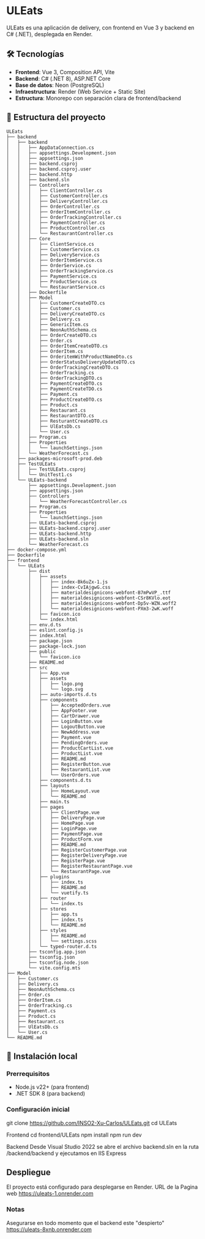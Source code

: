 # ULEats

ULEats es una aplicación de delivery, con frontend en Vue 3 y backend en C# (.NET), desplegada en Render.

## 🛠️ Tecnologías

- **Frontend**: Vue 3, Composition API, Vite
- **Backend**: C# (.NET 8), ASP.NET Core
- **Base de datos**: Neon (PostgreSQL)
- **Infraestructura**: Render (Web Service + Static Site)
- **Estructura**: Monorepo con separación clara de frontend/backend

## 📁 Estructura del proyecto
```
ULEats
├── backend
│   ├── backend
│   │   ├── AppDataConnection.cs
│   │   ├── appsettings.Development.json
│   │   ├── appsettings.json
│   │   ├── backend.csproj
│   │   ├── backend.csproj.user
│   │   ├── backend.http
│   │   ├── backend.sln
│   │   ├── Controllers
│   │   │   ├── ClientController.cs
│   │   │   ├── CustomerController.cs
│   │   │   ├── DeliveryController.cs
│   │   │   ├── OrderController.cs
│   │   │   ├── OrderItemController.cs
│   │   │   ├── OrderTrackingController.cs
│   │   │   ├── PaymentController.cs
│   │   │   ├── ProductController.cs
│   │   │   └── RestaurantController.cs
│   │   ├── Core
│   │   │   ├── ClientService.cs
│   │   │   ├── CustomerService.cs
│   │   │   ├── DeliveryService.cs
│   │   │   ├── OrderItemService.cs
│   │   │   ├── OrderService.cs
│   │   │   ├── OrderTrackingService.cs
│   │   │   ├── PaymentService.cs
│   │   │   ├── ProductService.cs
│   │   │   └── RestaurantService.cs
│   │   ├── Dockerfile
│   │   ├── Model
│   │   │   ├── CustomerCreateDTO.cs
│   │   │   ├── Customer.cs
│   │   │   ├── DeliveryCreateDTO.cs
│   │   │   ├── Delivery.cs
│   │   │   ├── GenericItem.cs
│   │   │   ├── NeonAuthSchema.cs
│   │   │   ├── OrderCreateDTO.cs
│   │   │   ├── Order.cs
│   │   │   ├── OrderItemCreateDTO.cs
│   │   │   ├── OrderItem.cs
│   │   │   ├── OrderitemWithProductNameDto.cs
│   │   │   ├── OrderStatusDeliveryUpdateDTO.cs
│   │   │   ├── OrderTrackingCreateDTO.cs
│   │   │   ├── OrderTracking.cs
│   │   │   ├── OrderTrackingDTO.cs
│   │   │   ├── PaymentCreateDTO.cs
│   │   │   ├── PaymentCreateTDO.cs
│   │   │   ├── Payment.cs
│   │   │   ├── ProductCreateDTO.cs
│   │   │   ├── Product.cs
│   │   │   ├── Restaurant.cs
│   │   │   ├── RestaurantDTO.cs
│   │   │   ├── ResturantCreateDTO.cs
│   │   │   ├── UlEatsDb.cs
│   │   │   └── User.cs
│   │   ├── Program.cs
│   │   ├── Properties
│   │   │   └── launchSettings.json
│   │   └── WeatherForecast.cs
│   ├── packages-microsoft-prod.deb
│   ├── TestULEats
│   │   ├── TestULEats.csproj
│   │   └── UnitTest1.cs
│   └── ULEats-backend
│       ├── appsettings.Development.json
│       ├── appsettings.json
│       ├── Controllers
│       │   └── WeatherForecastController.cs
│       ├── Program.cs
│       ├── Properties
│       │   └── launchSettings.json
│       ├── ULEats-backend.csproj
│       ├── ULEats-backend.csproj.user
│       ├── ULEats-backend.http
│       ├── ULEats-backend.sln
│       └── WeatherForecast.cs
├── docker-compose.yml
├── Dockerfile
├── frontend
│   └── ULEats
│       ├── dist
│       │   ├── assets
│       │   │   ├── index-Bk6uZx-1.js
│       │   │   ├── index-CvIAjgwG.css
│       │   │   ├── materialdesignicons-webfont-B7mPwVP_.ttf
│       │   │   ├── materialdesignicons-webfont-CSr8KVlo.eot
│       │   │   ├── materialdesignicons-webfont-Dp5v-WZN.woff2
│       │   │   └── materialdesignicons-webfont-PXm3-2wK.woff
│       │   ├── favicon.ico
│       │   └── index.html
│       ├── env.d.ts
│       ├── eslint.config.js
│       ├── index.html
│       ├── package.json
│       ├── package-lock.json
│       ├── public
│       │   └── favicon.ico
│       ├── README.md
│       ├── src
│       │   ├── App.vue
│       │   ├── assets
│       │   │   ├── logo.png
│       │   │   └── logo.svg
│       │   ├── auto-imports.d.ts
│       │   ├── components
│       │   │   ├── AcceptedOrders.vue
│       │   │   ├── AppFooter.vue
│       │   │   ├── CartDrawer.vue
│       │   │   ├── LoginButton.vue
│       │   │   ├── LogoutButton.vue
│       │   │   ├── NewAddress.vue
│       │   │   ├── Payment.vue
│       │   │   ├── PendingOrders.vue
│       │   │   ├── ProductCartList.vue
│       │   │   ├── ProductList.vue
│       │   │   ├── README.md
│       │   │   ├── RegisterButton.vue
│       │   │   ├── RestaurantList.vue
│       │   │   └── UserOrders.vue
│       │   ├── components.d.ts
│       │   ├── layouts
│       │   │   ├── HomeLayout.vue
│       │   │   └── README.md
│       │   ├── main.ts
│       │   ├── pages
│       │   │   ├── ClientPage.vue
│       │   │   ├── DeliveryPage.vue
│       │   │   ├── HomePage.vue
│       │   │   ├── LoginPage.vue
│       │   │   ├── PaymentPage.vue
│       │   │   ├── ProductForm.vue
│       │   │   ├── README.md
│       │   │   ├── RegisterCustomerPage.vue
│       │   │   ├── RegisterDeliveryPage.vue
│       │   │   ├── RegisterPage.vue
│       │   │   ├── RegisterRestaurantPage.vue
│       │   │   └── RestaurantPage.vue
│       │   ├── plugins
│       │   │   ├── index.ts
│       │   │   ├── README.md
│       │   │   └── vuetify.ts
│       │   ├── router
│       │   │   └── index.ts
│       │   ├── stores
│       │   │   ├── app.ts
│       │   │   ├── index.ts
│       │   │   └── README.md
│       │   ├── styles
│       │   │   ├── README.md
│       │   │   └── settings.scss
│       │   └── typed-router.d.ts
│       ├── tsconfig.app.json
│       ├── tsconfig.json
│       ├── tsconfig.node.json
│       └── vite.config.mts
├── Model
│   ├── Customer.cs
│   ├── Delivery.cs
│   ├── NeonAuthSchema.cs
│   ├── Order.cs
│   ├── OrderItem.cs
│   ├── OrderTracking.cs
│   ├── Payment.cs
│   ├── Product.cs
│   ├── Restaurant.cs
│   ├── UlEatsDb.cs
│   └── User.cs
└── README.md
```
## 🚀 Instalación local

### Prerrequisitos

- Node.js v22+ (para frontend)
- .NET SDK 8 (para backend)

### Configuración inicial

git clone https://github.com/INSO2-Xu-Carlos/ULEats.git
cd ULEats

Frontend
cd frontend/ULEats
npm install
npm run dev

Backend
Desde Visual Studio 2022 se abre el archivo backend.sln en la ruta /backend/backend y ejecutamos en IIS Express

## Despliegue
El proyecto está configurado para desplegarse en Render.
URL de la Pagina web 
https://uleats-1.onrender.com

### Notas 
Asegurarse en todo momento que el backend este "despierto" 
https://uleats-8xnb.onrender.com 
